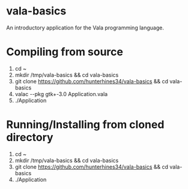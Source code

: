 # vala-basics
An introductory application for the Vala programming language.

# Compiling from source
1. cd ~
2. mkdir /tmp/vala-basics && cd vala-basics
3. git clone https://github.com/hunterhines34/vala-basics && cd vala-basics
4. valac --pkg gtk+-3.0 Application.vala
5. ./Application

# Running/Installing from cloned directory
1. cd ~
2. mkdir /tmp/vala-basics && cd vala-basics
3. git clone https://github.com/hunterhines34/vala-basics && cd vala-basics
4. ./Application

